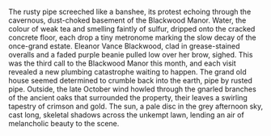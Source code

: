 The rusty pipe screeched like a banshee, its protest echoing through the cavernous, dust-choked basement of the Blackwood Manor.  Water, the colour of weak tea and smelling faintly of sulfur, dripped onto the cracked concrete floor, each drop a tiny metronome marking the slow decay of the once-grand estate.  Eleanor Vance Blackwood, clad in grease-stained overalls and a faded purple beanie pulled low over her brow, sighed.  This was the third call to the Blackwood Manor this month, and each visit revealed a new plumbing catastrophe waiting to happen.  The grand old house seemed determined to crumble back into the earth, pipe by rusted pipe.  Outside, the late October wind howled through the gnarled branches of the ancient oaks that surrounded the property, their leaves a swirling tapestry of crimson and gold. The sun, a pale disc in the grey afternoon sky, cast long, skeletal shadows across the unkempt lawn, lending an air of melancholic beauty to the scene.
